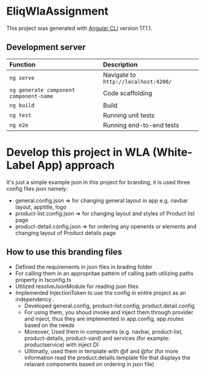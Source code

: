 # EliqWlaAssignment

This project was generated with [Angular CLI](https://github.com/angular/angular-cli) version 17.1.1.

## Development server
| Function                   | Description     |
| :------------------------- | :---------------------------------------------------------- |
| `ng serve`        | Navigate to `http://localhost:4200/` | 
| `ng generate component component-name`        | Code scaffolding | 
| `ng build`        | Build | 
| `ng test`        | Running unit tests | 
| `ng e2e`        | Running end-to-end tests | 

# Develop this project in WLA (White-Label App) approach
It's just a simple example
json
In this project for branding, it is used three config files json namely: 
- general.config.json => for changing general layout in app e.g. navbar layout, apptitle, logo
- product-list.config.json =>  for changing layout and styles of Product list page
- product-detail.config.json => for ordering any openents or elements and changing layout of Product details page

## How to use this branding files
- Defined the requirements in json files in brading folder
- For calling them in an appropritae pattern of calling path utilizing paths property in tsconfig.ts
- Utilized resolveJsonModule for reading json files
- Implemented InjectionToken to use the config in entire project as an independency .
    - Developed general.config, product-list.config, product.detail.config
    - For using them, you shoud invoke and inject them through provider and inject, thus they are implemented in app.config, app.routes based on the needs
    - Moreover, Used them in components (e.g. navbar, product-list, product-details, product-vard) and services (for example: productservice) with inject DI
    - Ulitimatly, used them in template with @if and @for (for more information read the product.details.template file that displays the relavant components based on ordering in json file)

